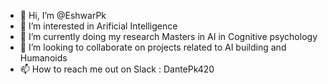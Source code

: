 - 👋 Hi, I’m @EshwarPk
- 👀 I’m interested in Arificial Intelligence 
- 🌱 I’m currently doing my research Masters in AI in Cognitive psychology 
- 💞️ I’m looking to collaborate on projects related to AI building and Humanoids
- 📫 How to reach me out on Slack : DantePk420

<!---
DantePk420/DantePk420 is a ✨ special ✨ repository because its `README.md` (this file) appears on your GitHub profile.
You can click the Preview link to take a look at your changes.
--->
